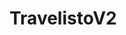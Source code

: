 # TravelistoV2


<p align="center">
<a href="http://g.recordit.co/WzLP2kRt8n.gif"><img src="http://g.recordit.co/WzLP2kRt8n.gif" title=""/></a>
</p>
